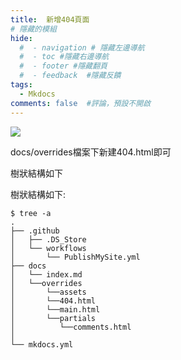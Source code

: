 ```yaml
---
title:  新增404頁面
# 隱藏的模組
hide:
  #  - navigation # 隱藏左邊導航
  #  - toc #隱藏右邊導航
  #  - footer #隱藏翻頁
  #  - feedback  #隱藏反饋
tags:
  - Mkdocs
comments: false  #評論，預設不開啟
---
```


![](https://s1.imagehub.cc/images/2024/02/02/b94cdf67258487f737cfa29829629157.png)

docs/overrides檔案下新建404.html即可  

樹狀結構如下  

樹狀結構如下:  
```
$ tree -a
.
├── .github
│   ├── .DS_Store
│   └── workflows
│       └── PublishMySite.yml
├── docs
│   └── index.md
│   └──overrides
│       └──assets
│       └──404.html
│       └──main.html
│       └──partials
│          └──comments.html
│
└── mkdocs.yml
``` 